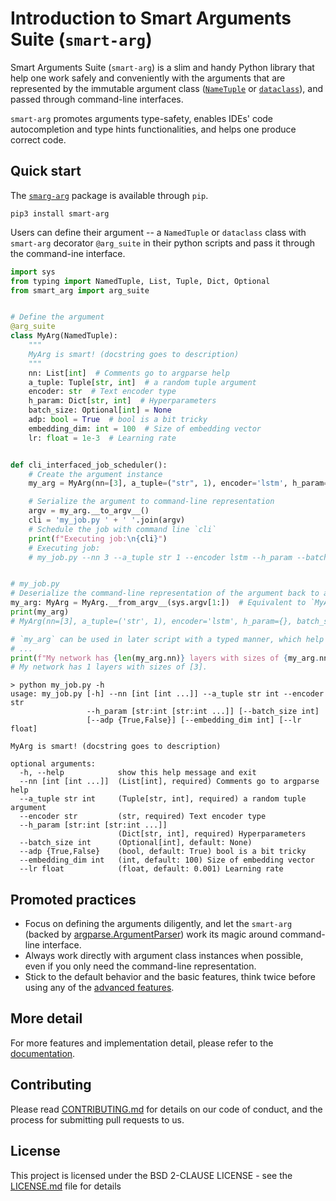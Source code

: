 # Introduction to Smart Arguments Suite (`smart-arg`)

Smart Arguments Suite (`smart-arg`) is a slim and handy Python library that help one work safely and conveniently 
with the arguments that are represented by the immutable argument class 
([`NameTuple`](https://docs.python.org/3.7/library/typing.html?highlight=namedtuple#typing.NamedTuple) or 
[`dataclass`](https://docs.python.org/3.7/library/dataclasses.html)),
and passed through command-line interfaces.

`smart-arg` promotes arguments type-safety, enables IDEs' code autocompletion and type hints 
functionalities, and helps one produce correct code.

## Quick start

The [`smarg-arg`](https://pypi.org/project/smart-arg/) package is available through `pip`.
```shell
pip3 install smart-arg
```

Users can define their argument -- a `NamedTuple` or `dataclass` class with `smart-arg` decorator `@arg_suite` in their python scripts 
and pass it through the command-ine interface.

```python
import sys
from typing import NamedTuple, List, Tuple, Dict, Optional
from smart_arg import arg_suite


# Define the argument 
@arg_suite
class MyArg(NamedTuple):
    """
    MyArg is smart! (docstring goes to description)
    """
    nn: List[int]  # Comments go to argparse help
    a_tuple: Tuple[str, int]  # a random tuple argument
    encoder: str  # Text encoder type
    h_param: Dict[str, int]  # Hyperparameters
    batch_size: Optional[int] = None
    adp: bool = True  # bool is a bit tricky
    embedding_dim: int = 100  # Size of embedding vector
    lr: float = 1e-3  # Learning rate


def cli_interfaced_job_scheduler():
    # Create the argument instance
    my_arg = MyArg(nn=[3], a_tuple=("str", 1), encoder='lstm', h_param={}, adp=False)  # The patched argument class requires keyword arguments to instantiate the class

    # Serialize the argument to command-line representation
    argv = my_arg.__to_argv__()
    cli = 'my_job.py ' + ' '.join(argv)
    # Schedule the job with command line `cli`
    print(f"Executing job:\n{cli}")
    # Executing job:
    # my_job.py --nn 3 --a_tuple str 1 --encoder lstm --h_param --batch_size None --adp False --embedding_dim 100 --lr 0.001


# my_job.py
# Deserialize the command-line representation of the argument back to an instance 
my_arg: MyArg = MyArg.__from_argv__(sys.argv[1:])  # Equivalent to `MyArg(None)`, one positional arg required to indicate the arg is a command-line representation.
print(my_arg)
# MyArg(nn=[3], a_tuple=('str', 1), encoder='lstm', h_param={}, batch_size=None, adp=False, embedding_dim=100, lr=0.001)

# `my_arg` can be used in later script with a typed manner, which help of IDEs (type hints and auto completion)
# ...
print(f"My network has {len(my_arg.nn)} layers with sizes of {my_arg.nn}.")
# My network has 1 layers with sizes of [3].

```

```shell-session
> python my_job.py -h
usage: my_job.py [-h] --nn [int [int ...]] --a_tuple str int --encoder str
                 --h_param [str:int [str:int ...]] [--batch_size int]
                 [--adp {True,False}] [--embedding_dim int] [--lr float]

MyArg is smart! (docstring goes to description)

optional arguments:
  -h, --help            show this help message and exit
  --nn [int [int ...]]  (List[int], required) Comments go to argparse help
  --a_tuple str int     (Tuple[str, int], required) a random tuple argument
  --encoder str         (str, required) Text encoder type
  --h_param [str:int [str:int ...]]
                        (Dict[str, int], required) Hyperparameters
  --batch_size int      (Optional[int], default: None)
  --adp {True,False}    (bool, default: True) bool is a bit tricky
  --embedding_dim int   (int, default: 100) Size of embedding vector
  --lr float            (float, default: 0.001) Learning rate

```
## Promoted practices
* Focus on defining the arguments diligently, and let the `smart-arg` 
  (backed by [argparse.ArgumentParser](https://docs.python.org/3/library/argparse.html#argumentparser-objects)) 
  work its magic around command-line interface. 
* Always work directly with argument class instances when possible, even if you only need the command-line representation.
* Stick to the default behavior and the basic features, think twice before using any of the [advanced features](TODO-linked-to-readthedocs).


## More detail
For more features and implementation detail, please refer to the [documentation](TODO-linked-to-readthedocs).

## Contributing

Please read [CONTRIBUTING.md](CONTRIBUTING.md) for details on our code of conduct, and the process for submitting pull requests to us.

## License

This project is licensed under the BSD 2-CLAUSE LICENSE - see the [LICENSE.md](LICENSE.md) file for details
